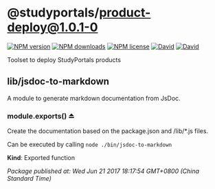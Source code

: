 # @studyportals/product-deploy@1.0.1-0

[![NPM version](https://img.shields.io/npm/v/@studyportals/product-deploy.svg?style=flat)](https://www.npmjs.com/package/@studyportals/product-deploy "View this project on NPM")
[![NPM downloads](https://img.shields.io/npm/dm/@studyportals/product-deploy.svg?style=flat)](https://www.npmjs.com/package/@studyportals/product-deploy "View this project on NPM")
[![NPM license](https://img.shields.io/npm/l/@studyportals/product-deploy.svg?style=flat)](https://www.npmjs.com/package/@studyportals/product-deploy "View this project on NPM")
[![David](https://img.shields.io/david/@studyportals/product-deploy.svg?style=flat)](https://david-dm.org/@studyportals/product-deploy)
[![David](https://img.shields.io/david/dev/@studyportals/product-deploy.svg?style=flat)](https://david-dm.org/@studyportals/product-deploy#info=devDependencies)

Toolset to deploy StudyPortals products

<a name="module_lib/jsdoc-to-markdown"></a>

## lib/jsdoc-to-markdown
A module to generate markdown documentation from JsDoc.

<a name="exp_module_lib/jsdoc-to-markdown--module.exports"></a>

### module.exports() ⏏
Create the documentation based on the package.json and /lib/*.js files.

Can be executed by calling `node ./bin/jsdoc-to-markdown`

**Kind**: Exported function  

_Package published at: Wed Jun 21 2017 18:17:54 GMT+0800 (China Standard Time)_